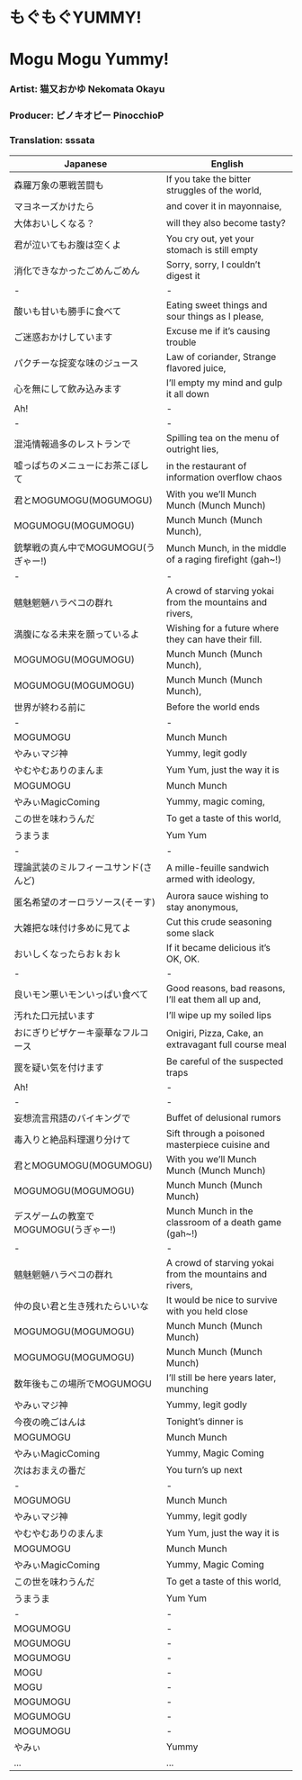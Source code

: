 # もぐもぐYUMMY!
# Mogu Mogu Yummy!

### Artist: 猫又おかゆ Nekomata Okayu

### Producer: ピノキオピー PinocchioP

### Translation: sssata

Japanese | English
---------|--------
森羅万象の悪戦苦闘も | If you take the bitter struggles of the world,
マヨネーズかけたら | and cover it in mayonnaise,
大体おいしくなる？ | will they also become tasty?
君が泣いてもお腹は空くよ | You cry out, yet your stomach is still empty
消化できなかったごめんごめん | Sorry, sorry, I couldn’t digest it
-|-
酸いも甘いも勝手に食べて | Eating sweet things and sour things as I please,
ご迷惑おかけしています | Excuse me if it’s causing trouble
パクチーな掟変な味のジュース | Law of coriander, Strange flavored juice,
心を無にして飲み込みます | I’ll empty my mind and gulp it all down
Ah! | -
-|-
混沌情報過多のレストランで | Spilling tea on the menu of outright lies,
嘘っぱちのメニューにお茶こぼして | in the restaurant of information overflow chaos
君とMOGUMOGU(MOGUMOGU) | With you we’ll Munch Munch (Munch Munch)
MOGUMOGU(MOGUMOGU) | Munch Munch (Munch Munch),
銃撃戦の真ん中でMOGUMOGU(うぎゃー!) | Munch Munch, in the middle of a raging firefight (gah~!)
-|-
魑魅魍魎ハラペコの群れ | A crowd of starving yokai from the mountains and rivers,
満腹になる未来を願っているよ | Wishing for a future where they can have their fill.
MOGUMOGU(MOGUMOGU) | Munch Munch (Munch Munch),
MOGUMOGU(MOGUMOGU) | Munch Munch (Munch Munch),
世界が終わる前に | Before the world ends
-|-
MOGUMOGU | Munch Munch
やみぃマジ神 | Yummy, legit godly
やむやむありのまんま | Yum Yum, just the way it is
MOGUMOGU | Munch Munch
やみぃMagicComing | Yummy, magic coming,
この世を味わうんだ | To get a taste of this world,
うまうま | Yum Yum
-|-
理論武装のミルフィーユサンド(さんど) | A mille-feuille sandwich armed with ideology,
匿名希望のオーロラソース(そーす) | Aurora sauce wishing to stay anonymous,
大雑把な味付け多めに見てよ | Cut this crude seasoning some slack
おいしくなったらおｋおｋ | If it became delicious it’s OK, OK.
-|-
良いモン悪いモンいっぱい食べて | Good reasons, bad reasons, I’ll eat them all up and,
汚れた口元拭います | I’ll wipe up my soiled lips
おにぎりピザケーキ豪華なフルコース | Onigiri, Pizza, Cake, an extravagant full course meal
罠を疑い気を付けます | Be careful of the suspected traps
Ah! | -
-|-
妄想流言飛語のバイキングで | Buffet of delusional rumors
毒入りと絶品料理選り分けて | Sift through a poisoned masterpiece cuisine and
君とMOGUMOGU(MOGUMOGU) | With you we’ll Munch Munch (Munch Munch)
MOGUMOGU(MOGUMOGU) | Munch Munch (Munch Munch)
デスゲームの教室でMOGUMOGU(うぎゃー!) | Munch Munch in the classroom of a death game (gah~!)
-|-
魑魅魍魎ハラペコの群れ | A crowd of starving yokai from the mountains and rivers,
仲の良い君と生き残れたらいいな | It would be nice to survive with you held close
MOGUMOGU(MOGUMOGU) | Munch Munch (Munch Munch)
MOGUMOGU(MOGUMOGU) | Munch Munch (Munch Munch)
数年後もこの場所でMOGUMOGU | I’ll still be here years later, munching
やみぃマジ神 | Yummy, legit godly
今夜の晩ごはんは | Tonight’s dinner is
MOGUMOGU | Munch Munch
やみぃMagicComing | Yummy, Magic Coming
次はおまえの番だ | You turn’s up next
-|-
MOGUMOGU | Munch Munch
やみぃマジ神 |  Yummy, legit godly
やむやむありのまんま | Yum Yum, just the way it is
MOGUMOGU | Munch Munch
やみぃMagicComing | Yummy, Magic Coming
この世を味わうんだ | To get a taste of this world,
うまうま | Yum Yum
-|-
MOGUMOGU | -
MOGUMOGU | -
MOGUMOGU | -
MOGU | -
MOGU | -
MOGUMOGU | -
MOGUMOGU | -
MOGUMOGU | -
やみぃ | Yummy
...|...
